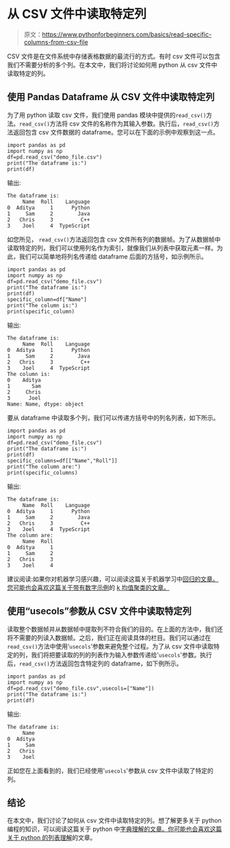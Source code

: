 # 从 CSV 文件中读取特定列

> 原文：<https://www.pythonforbeginners.com/basics/read-specific-columns-from-csv-file>

CSV 文件是在文件系统中存储表格数据的最流行的方式。有时 csv 文件可以包含我们不需要分析的多个列。在本文中，我们将讨论如何用 python 从 csv 文件中读取特定的列。

## 使用 Pandas Dataframe 从 CSV 文件中读取特定列

为了用 python 读取 csv 文件，我们使用 pandas 模块中提供的`read_csv()`方法。`read_csv()`方法将 csv 文件的名称作为其输入参数。执行后，`read_csv()`方法返回包含 csv 文件数据的 dataframe。您可以在下面的示例中观察到这一点。

```
import pandas as pd
import numpy as np
df=pd.read_csv("demo_file.csv")
print("The dataframe is:")
print(df)
```

输出:

```
The dataframe is:
     Name  Roll    Language
0  Aditya     1      Python
1     Sam     2        Java
2   Chris     3         C++
3    Joel     4  TypeScript
```

如您所见， `read_csv()`方法返回包含 csv 文件所有列的数据帧。为了从数据帧中读取特定的列，我们可以使用列名作为索引，就像我们从列表中获取元素一样。为此，我们可以简单地将列名传递给 dataframe 后面的方括号，如示例所示。

```
import pandas as pd
import numpy as np
df=pd.read_csv("demo_file.csv")
print("The dataframe is:")
print(df)
specific_column=df["Name"]
print("The column is:")
print(specific_column)
```

输出:

```
The dataframe is:
     Name  Roll    Language
0  Aditya     1      Python
1     Sam     2        Java
2   Chris     3         C++
3    Joel     4  TypeScript
The column is:
0    Aditya
1       Sam
2     Chris
3      Joel
Name: Name, dtype: object
```

要从 dataframe 中读取多个列，我们可以传递方括号中的列名列表，如下所示。

```
import pandas as pd
import numpy as np
df=pd.read_csv("demo_file.csv")
print("The dataframe is:")
print(df)
specific_columns=df[["Name","Roll"]]
print("The column are:")
print(specific_columns)
```

输出:

```
The dataframe is:
     Name  Roll    Language
0  Aditya     1      Python
1     Sam     2        Java
2   Chris     3         C++
3    Joel     4  TypeScript
The column are:
     Name  Roll
0  Aditya     1
1     Sam     2
2   Chris     3
3    Joel     4
```

建议阅读:如果你对机器学习感兴趣，可以阅读这篇关于机器学习中[回归的文章。您可能也会喜欢这篇关于带有数字示例](https://codinginfinite.com/regression-in-machine-learning-with-examples/)的 [k 均值聚类的文章。](https://codinginfinite.com/k-means-clustering-using-sklearn-in-python/)

## 使用“usecols”参数从 CSV 文件中读取特定列

读取整个数据帧并从数据帧中提取列不符合我们的目的。在上面的方法中，我们还将不需要的列读入数据帧。之后，我们正在阅读具体的栏目。我们可以通过在`read_csv()`方法中使用‘`usecols`’参数来避免整个过程。为了从 csv 文件中读取特定的列，我们将把要读取的列的列表作为输入参数传递给'`usecols`'参数。执行后，`read_csv()`方法返回包含特定列的 dataframe，如下例所示。

```
import pandas as pd
import numpy as np
df=pd.read_csv("demo_file.csv",usecols=["Name"])
print("The dataframe is:")
print(df)
```

输出:

```
The dataframe is:
     Name
0  Aditya
1     Sam
2   Chris
3    Joel
```

正如您在上面看到的，我们已经使用'`usecols`'参数从 csv 文件中读取了特定的列。

## 结论

在本文中，我们讨论了如何从 csv 文件中读取特定的列。想了解更多关于 python 编程的知识，可以阅读这篇关于 python 中[字典理解的文章。你可能也会喜欢这篇关于 python 的](https://www.pythonforbeginners.com/dictionary/dictionary-comprehension-in-python)[列表理解](https://www.pythonforbeginners.com/basics/list-comprehensions-in-python)的文章。